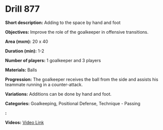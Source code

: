 # Drill 877

**Short description:**
Adding to the space by hand and foot

**Objectives:**
Improve the role of the goalkeeper in offensive transitions.

**Area (mxm):**
20 x 40

**Duration (min):**
1-2

**Number of players:**
1 goalkeeper and 3 players

**Materials:**
Balls

**Progression:**
The goalkeeper receives the ball from the side and assists his teammate running in a counter-attack.

**Variations:**
Additions can be done by hand and foot.

**Categories:**
Goalkeeping, Positional Defense, Technique - Passing

**:**


**Videos:**
[Video Link](https://www.youtube.com/embed/my2_ZeNWovQ)

